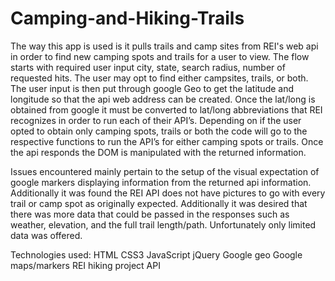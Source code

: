 # Camping-and-Hiking-Trails
The way this app is used is it pulls trails and camp sites from REI's web api in order to find new camping spots and trails for a user to view. The flow starts with required user input city, state, search radius, number of requested hits. The user may opt to find either campsites, trails, or both. The user input is then put through google Geo to get the latitude and longitude so that the api web address can be created. Once the lat/long is obtained from google it must be converted to lat/long abbreviations that REI recognizes in order to run each of their API’s. Depending on if the user opted to obtain only camping spots, trails or both the code will go to the respective functions to run the API’s for either camping spots or trails. Once the api responds the DOM is manipulated with the returned information.

Issues encountered mainly pertain to the setup of the visual expectation of google markers displaying information from the returned api information. Additionally it was found the REI API does not have pictures to go with every trail or camp spot as originally expected. Additionally it was desired that there was more data that could be passed in the responses such as weather, elevation, and the full trail length/path. Unfortunately only limited data was offered.


Technologies used:
HTML
CSS3
JavaScript
jQuery
Google geo
Google maps/markers
REI hiking project API